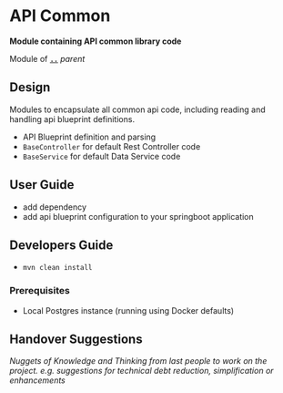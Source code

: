 # API Common

**Module containing API common library code**

Module of [**`..`**](../README.md) *parent*


## Design

Modules to encapsulate all common api code,
including reading and handling api blueprint definitions.

* API Blueprint definition and parsing
* `BaseController` for default Rest Controller code
* `BaseService` for default Data Service code


## User Guide

* add dependency
* add api blueprint configuration to your springboot application 


## Developers Guide

* `mvn clean install` 

### Prerequisites

* Local Postgres instance (running using Docker defaults)


## Handover Suggestions

_Nuggets of Knowledge and Thinking from last people to work on the project._
_e.g. suggestions for technical debt reduction, simplification or enhancements_


